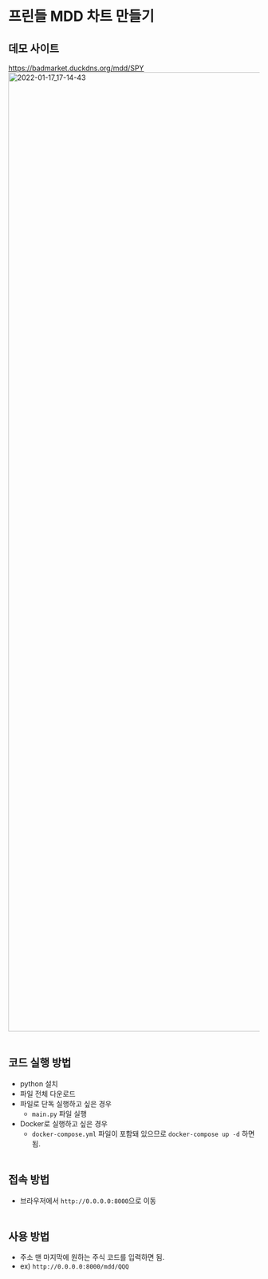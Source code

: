 # 프린들 MDD 차트 만들기

## 데모 사이트
https://badmarket.duckdns.org/mdd/SPY
<img width="1920" alt="2022-01-17_17-14-43" src="https://user-images.githubusercontent.com/25073589/149732224-b5ef1701-e641-4c09-b7a6-a6d04357b40e.png">
<br><br>
## 코드 실행 방법
* python 설치
* 파일 전체 다운로드
* 파일로 단독 실행하고 싶은 경우
  * `main.py` 파일 실행
* Docker로 실행하고 싶은 경우
  * `docker-compose.yml` 파일이 포함돼 있으므로 `docker-compose up -d` 하면 됨.
<br><br>
## 접속 방법
* 브라우저에서 `http://0.0.0.0:8000`으로 이동
<br><br>
## 사용 방법
* 주소 맨 마지막에 원하는 주식 코드를 입력하면 됨.
* ex) `http://0.0.0.0:8000/mdd/QQQ`
